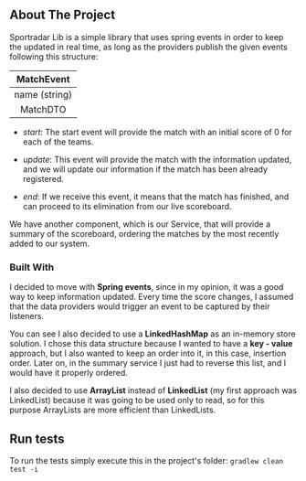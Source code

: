 ## About The Project

Sportradar Lib is a simple library that uses spring events in order to keep the updated in real 
time, as long as the providers publish the given events following this structure:

| MatchEvent    |
| :----:        |
| name (string) |
| MatchDTO      |

* _start_: The start event will provide the match with an initial score of 0 for each
of the teams.  

* _update_: This event will provide the match with the information updated, and we will
update our information if the match has been already registered.

* _end_: If we receive this event, it means that the match has finished, and can proceed to
its elimination from our live scoreboard.

We have another component, which is our Service, that will provide a summary of the scoreboard,
ordering the matches by the most recently added to our system. 

### Built With

I decided to move with **Spring events**, since in my opinion, it was a good way to keep information 
updated. Every time the score changes, I assumed that the data providers would trigger an 
event to be captured by their listeners.

You can see I also decided to use a **LinkedHashMap** as an in-memory store solution. I chose
this data structure because I wanted to have a __key - value__ approach, but I also wanted to 
keep an order into it, in this case, insertion order. Later on, in the summary service I just 
had to reverse this list, and I would have it properly ordered. 

I also decided to use **ArrayList** instead of **LinkedList** (my first approach was LinkedList) 
because it was going to be used only to read, so for this purpose ArrayLists are more efficient than
LinkedLists.

## Run tests

To run the tests simply execute this in the project's folder:
``gradlew clean test -i``